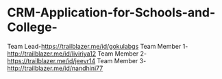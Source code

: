 # CRM-Application-for-Schools-and-College-
Team Lead-https://trailblazer.me/id/gokulabgs 
Team Member 1-http://trailblazer.me/id/liviriya12 
Team Member 2-https://trailblazer.me/id/jeevr14 
Team Member 3-http://trailblazer.me/id/nandhini77
